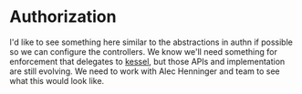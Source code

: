 # Authorization

I'd like to see something here similar to the abstractions in authn if possible so we can configure the
controllers.  We know we'll need something for enforcement that delegates to
[kessel](https://github.com/project-kessel), but those APIs and implementation are still evolving.  We need to
work with Alec Henninger and team to see what this would look like.
